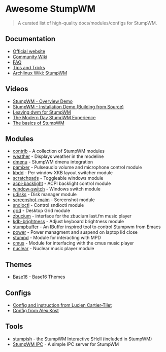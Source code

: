 # Awesome StumpWM

> A curated list of high-quality docs/modules/configs for StumpWM.

## Documentation

- [Official website](https://stumpwm.github.io/)
- [Community Wiki](https://github.com/stumpwm/stumpwm/wiki)
- [FAQ](https://github.com/stumpwm/stumpwm/wiki/FAQ)
- [Tips and Tricks](https://github.com/stumpwm/stumpwm/wiki/Tips-And-Tricks)
- [Archlinux Wiki: StumpWM](https://wiki.archlinux.org/title/stumpwm)

## Videos

- [StumpWM - Overview Demo](https://www.youtube.com/watch?v=jlF1N0R24cA)
- [StumpWM - Installation Demo (Building from Source)](https://www.youtube.com/watch?v=ol_FuovYoBs)
- [Leaving dwm for StumpWM](https://www.youtube.com/watch?v=TdQdBQu3fFM)
- [The Modern Day StumpWM Experience](https://www.youtube.com/watch?v=TdA6t6sLWQY)
- [The basics of StumpWM](https://www.youtube.com/watch?v=-na9wnv4K6g)

## Modules

- [contrib](https://github.com/stumpwm/stumpwm-contrib) - A collection of StumpWM modules
- [weather](https://github.com/njkli/stumpwm-weather/blob/master/readme.org) - Displays weather in the modeline
- [dmenu](https://gitlab.com/sasanidas/stumpwm-dmenu) - StumpWM dmenu integration
- [pamixer](https://github.com/Junker/stumpwm-pamixer) - Pulseaudio volume and microphone control module
- [kbdd](https://github.com/Junker/stumpwm-kbdd) - Per window XKB layout switcher module
- [scratchpads](https://github.com/podiki/scratchpad) - Toggleable windows module
- [acpi-backlight](https://github.com/Junker/stumpwm-acpi-backlight) - ACPI backlight control module
- [window-switch](https://github.com/Junker/stumpwm-window-switch) - Windows switch module
- [udisks](https://github.com/lucashpandolfo/udisks) - Disk manager module
- [screenshot-maim](https://github.com/Junker/stumpwm-screenshot-maim) - Screenshot module
- [sndioctl](https://github.com/fagg/stumpwm-sndioctl) - Control sndioctl module
- [grid](https://github.com/bgutter/swm-grid) - Desktop Grid module
- [zbucium](https://github.com/mihaiolteanu/zbucium-stump) - interface for the zbucium last.fm music player
- [kdb-brightness](https://github.com/russell/stumpwm-kbd-brightness) - Adjust keyboard brightness module
- [stumpbuffer](https://github.com/juki-pub/stumpbuffer) - An IBuffer inspired tool to control Stumpwm from Emacs
- [power](https://github.com/mmaul/power) - Power managment and suspend on laptop lid close
- [stumpd](https://github.com/Payphone/Stumpd) - Module for interacting with MPD 
- [cmus](https://github.com/jdfight/stumpwm-cmus) - Module for interfacing with the cmus music player
- [nuclear](https://github.com/Junker/stumpwm-nuclear) - Nuclear music player module

## Themes

- [Base16](https://github.com/tpine/base16-stumpwm) - Base16 Themes

## Configs

- [Config and instruction from Lucien Cartier-Tilet](https://config.phundrak.com/stumpwm.html)
- [Config from Alex Kost](https://github.com/alezost/stumpwm-config)

## Tools

- [stumpish](https://manpages.ubuntu.com/manpages/trusty/man1/stumpish.1.html) - the StumpWM Interactive SHell (included in StumpWM)
- [StumpWM IPC](https://github.com/szos/swmipc) - A simple IPC server for StumpWM
